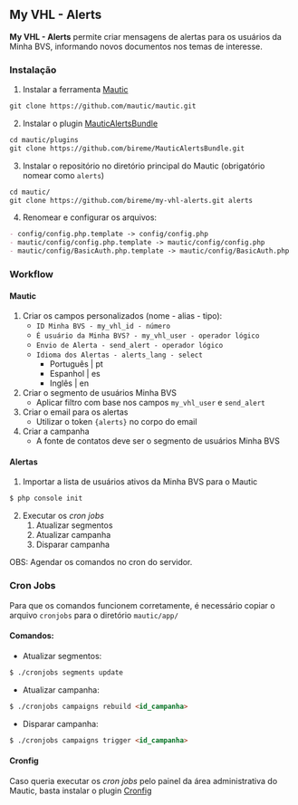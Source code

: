 ## My VHL - Alerts

**My VHL - Alerts** permite criar mensagens de alertas para os usuários da Minha BVS, informando novos documentos nos temas de interesse.

### Instalação

1. Instalar a ferramenta [Mautic](https://github.com/mautic/mautic)
```markdown
git clone https://github.com/mautic/mautic.git
```
2. Instalar o plugin [MauticAlertsBundle](https://github.com/bireme/MauticAlertsBundle)
```markdown
cd mautic/plugins
git clone https://github.com/bireme/MauticAlertsBundle.git
```
3. Instalar o repositório no diretório principal do Mautic (obrigatório nomear como `alerts`)
```markdown
cd mautic/
git clone https://github.com/bireme/my-vhl-alerts.git alerts
```
4. Renomear e configurar os arquivos:
```markdown
- config/config.php.template -> config/config.php
- mautic/config/config.php.template -> mautic/config/config.php
- mautic/config/BasicAuth.php.template -> mautic/config/BasicAuth.php
```

### Workflow

#### Mautic

1. Criar os campos personalizados (nome - alias - tipo):
    - `ID Minha BVS - my_vhl_id - número`
    - `É usuário da Minha BVS? - my_vhl_user - operador lógico`
    - `Envio de Alerta - send_alert - operador lógico`
    - `Idioma dos Alertas - alerts_lang - select`
        - Português | pt
        - Espanhol | es
        - Inglês | en
2. Criar o segmento de usuários Minha BVS
    - Aplicar filtro com base nos campos `my_vhl_user` e `send_alert`
3. Criar o email para os alertas
    - Utilizar o token `{alerts}` no corpo do email
4. Criar a campanha
    - A fonte de contatos deve ser o segmento de usuários Minha BVS

#### Alertas

1. Importar a lista de usuários ativos da Minha BVS para o Mautic
```markdown
$ php console init
```
2. Executar os _cron jobs_
    1. Atualizar segmentos
    2. Atualizar campanha
    3. Disparar campanha

OBS: Agendar os comandos no cron do servidor.

### Cron Jobs

Para que os comandos funcionem corretamente, é necessário copiar o arquivo `cronjobs` para o diretório `mautic/app/`

#### Comandos:

- Atualizar segmentos:
```markdown
$ ./cronjobs segments update
```
- Atualizar campanha:
```markdown
$ ./cronjobs campaigns rebuild <id_campanha>
```
- Disparar campanha:
```markdown
$ ./cronjobs campaigns trigger <id_campanha>
```

#### Cronfig

Caso queria executar os _cron jobs_ pelo painel da área administrativa do Mautic, basta instalar o plugin [Cronfig](https://github.com/cronfig/mautic-cronfig)
